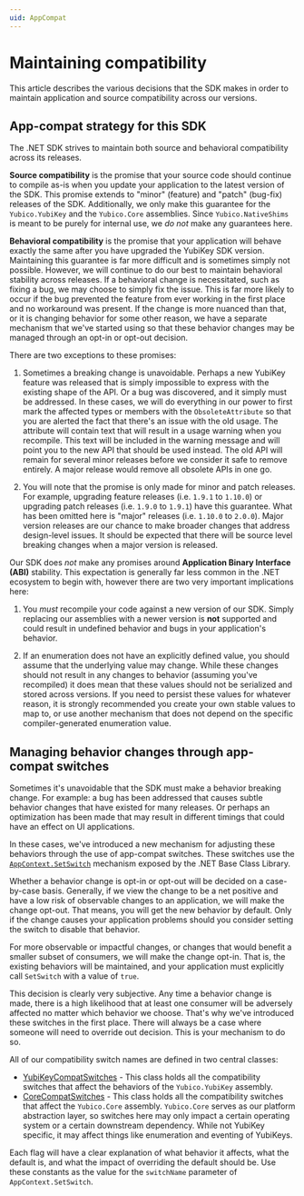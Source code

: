 ```yaml
---
uid: AppCompat
---
```


<!-- Copyright 2024 Yubico AB

Licensed under the Apache License, Version 2.0 (the "License");
you may not use this file except in compliance with the License.
You may obtain a copy of the License at

    http://www.apache.org/licenses/LICENSE-2.0

Unless required by applicable law or agreed to in writing, software
distributed under the License is distributed on an "AS IS" BASIS,
WITHOUT WARRANTIES OR CONDITIONS OF ANY KIND, either express or implied.
See the License for the specific language governing permissions and
limitations under the License. -->

# Maintaining compatibility

This article describes the various decisions that the SDK makes in order to maintain application and source
compatibility across our versions.

## App-compat strategy for this SDK

The .NET SDK strives to maintain both source and behavioral compatibility across its releases.

**Source compatibility** is the promise that your source code should continue to compile as-is when you update your
application to the latest version of the SDK. This promise extends to "minor" (feature) and "patch" (bug-fix) releases
of the SDK. Additionally, we only make this guarantee for the `Yubico.YubiKey` and the `Yubico.Core` assemblies. Since
`Yubico.NativeShims` is meant to be purely for internal use, we *do not* make any
guarantees here.

**Behavioral compatibility** is the promise that your application will behave exactly the same after you have upgraded
the YubiKey SDK version. Maintaining this guarantee is far more difficult and is sometimes simply not possible. However,
we will continue to do our best to maintain behavioral stability across releases. If a behavioral change is
necessitated, such as fixing a bug, we may choose to simply fix the issue. This is far more likely to occur if the bug
prevented the feature from ever working in the first place and no workaround was present. If the change is more nuanced
than that, or it is changing behavior for some other reason, we have a separate mechanism that we've started using so
that these behavior changes may be managed through an opt-in or opt-out decision.

There are two exceptions to these promises:

1. Sometimes a breaking change is unavoidable. Perhaps a new YubiKey feature was released that is simply impossible to
   express with the existing shape of the API. Or a bug was discovered, and it simply must be addressed. In these cases,
   we will do everything in our power to first mark the affected types or members with the `ObsoleteAttribute` so that
   you are alerted the fact that there's an issue with the old usage. The attribute will contain text that will result
   in a usage warning when you recompile. This text will be included in the warning message and will point you to the
   new API that should be used instead. The old API will remain for several minor releases before we consider it safe to
   remove entirely. A major release would remove all obsolete APIs in one go.

2. You will note that the promise is only made for minor and patch releases. For example, upgrading feature releases
   (i.e. `1.9.1` to `1.10.0`) or upgrading patch releases (i.e. `1.9.0` to `1.9.1`) have this guarantee. What has been
   omitted here is "major" releases (i.e. `1.10.0` to `2.0.0`). Major version releases are our chance to make broader
   changes that address design-level issues. It should be expected that there will be source level breaking changes when
   a major version is released.

Our SDK does *not* make any promises around **Application Binary Interface (ABI)** stability. This expectation is
generally far less common in the .NET ecosystem to begin with, however there are two very important implications here:

1. You *must* recompile your code against a new version of our SDK. Simply replacing our assemblies with a newer version
   is **not** supported and could result in undefined behavior and bugs in your application's behavior.

2. If an enumeration does not have an explicitly defined value, you should assume that the underlying value may change.
   While these changes should not result in any changes to behavior (assuming you've recompiled) it does mean that these
   values should not be serialized and stored across versions. If you need to persist these values for whatever reason,
   it is strongly recommended you create your own stable values to map to, or use another mechanism that does not depend
   on the specific compiler-generated enumeration value.

## Managing behavior changes through app-compat switches

Sometimes it's unavoidable that the SDK must make a behavior breaking change. For example: a bug has been addressed that
causes subtle behavior changes that have existed for many releases. Or perhaps an optimization has been made that may
result in different timings that could have an effect on UI applications.

In these cases, we've introduced a new mechanism for adjusting these behaviors through the use of app-compat switches.
These switches use the
[`AppContext.SetSwitch`](https://learn.microsoft.com/en-us/dotnet/api/system.appcontext.setswitch) mechanism exposed by
the .NET Base Class Library.

Whether a behavior change is opt-in or opt-out will be decided on a case-by-case basis. Generally, if we view the change
to be a net positive and have a low risk of observable changes to an application, we will make the change opt-out. That
means, you will get the new behavior by default. Only if the change causes your application problems should you consider
setting the switch to disable that behavior.

For more observable or impactful changes, or changes that would benefit a smaller subset of consumers, we will make the
change opt-in. That is, the existing behaviors will be maintained, and your application must explicitly call `SetSwitch`
with a value of `true`.

This decision is clearly very subjective. Any time a behavior change is made, there is a high likelihood that at least
one consumer will be adversely affected no matter which behavior we choose. That's why we've introduced these switches
in the first place. There will always be a case where someone will need to override out decision. This is your mechanism
to do so.

All of our compatibility switch names are defined in two central classes:

- [YubiKeyCompatSwitches](xref:Yubico.YubiKey.YubiKeyCompatSwitches) - This class holds all the compatibility switches
  that affect the behaviors of the `Yubico.YubiKey` assembly.
- [CoreCompatSwitches](xref:Yubico.Core.CoreCompatSwitches) - This class holds all the compatibility switches that
  affect the `Yubico.Core` assembly. `Yubico.Core` serves as our platform abstraction layer, so switches here may only
  impact a certain operating system or a certain downstream dependency. While not YubiKey specific, it may affect things
  like enumeration and eventing of YubiKeys.

Each flag will have a clear explanation of what behavior it affects, what the default is, and what the impact of
overriding the default should be. Use these constants as the value for the `switchName` parameter of
`AppContext.SetSwitch`.
